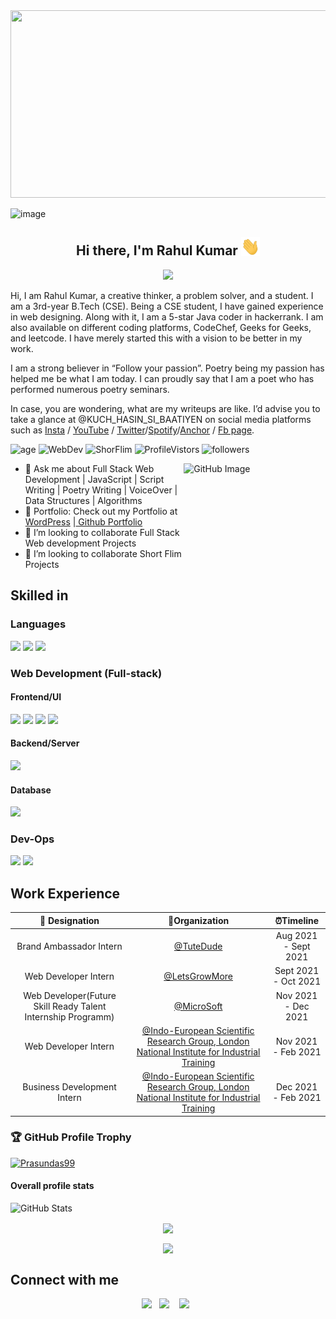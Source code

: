 <img src="https://user-images.githubusercontent.com/84653100/162627505-a30fade6-f6e2-492d-8b20-eef251f88592.png" height="300px" width="2000px">

![image](https://user-images.githubusercontent.com/84653100/162626674-548b559e-869d-4f0d-87e5-8586726dda4b.png)

 <h2 align="center"> Hi there, I'm Rahul Kumar <img src="https://raw.githubusercontent.com/ABSphreak/ABSphreak/master/gifs/Hi.gif" width="30px"></h2>  
<p align="center">
  <a href="https://github.com/DenverCoder1/readme-typing-svg"><img src="https://readme-typing-svg.herokuapp.com?font=Mitr&color=6633CCsize=24&center=true&vCenter=true&lines=+Front+end+web+developer;DSA+On+cpp+Java;ScriptWriter+/+StoryTeller;"></a>
  
</p>

<p>
 
Hi, I am Rahul Kumar, a creative thinker, a problem solver, and a student. I am a 3rd-year B.Tech (CSE). Being a CSE student, I have gained experience in web designing. Along with it, I am a 5-star Java coder in hackerrank. I am also available on different coding platforms,  CodeChef, Geeks for Geeks, and leetcode.  I have merely started this with a vision to be better in my work.
  
I am a strong believer in “Follow your passion”. Poetry being my passion has helped me be what I am today. I can proudly say that I am a poet who has performed numerous poetry seminars.
  
In case, you are wondering, what are my writeups are like. I’d advise you to take a glance at @KUCH_HASIN_SI_BAATIYEN on social media platforms such as <a href="https://www.instagram.com/kuch_hasin_si_baatiyen">Insta</a> / <a href="https://www.youtube.com/c/KUCHHASINSIBAATIYEN">YouTube</a>  / <a href="https://twitter.com/rahulkumar3108">Twitter</a>/<a href ="https://open.spotify.com/show/3mhpRvZT0BQzwQ8vmR6pnR">Spotify</a>/<a href="https://anchor.fm/kuch-hasin-si-baatiyen">Anchor</a> / <a href ="https://www.facebook.com/KUCHHASINSIBAATIYEN/">Fb page</a>.
</p>

![age](https://img.shields.io/badge/age-22-blue)
![WebDev](https://img.shields.io/badge/focus-FullStack-brightgreen)
![ShorFlim](https://img.shields.io/badge/focus-ScriptWriting-brightgreen)
![ProfileVistors](https://gpvc.arturio.dev/rahulkumar1404)
![followers](https://img.shields.io/github/followers/rahulkumar1404?style=social)


<img width="45%" height ="300px" align="right" alt="GitHub Image" src="https://user-images.githubusercontent.com/84653100/162628214-533bf29a-7aa7-462b-9a53-608f7ec363d7.png" />

<ul>
  <li> 💬 Ask me about Full Stack Web Development | JavaScript | Script Writing | Poetry Writing | VoiceOver  | Data Structures | Algorithms </li>
  <li>💼 Portfolio: Check out my Portfolio at <a href="https://kuchhasinsibaatiyen.wordpress.com/"><i class="fa fa-wordpress"></i>WordPress</a> |<a href="https://rahulkumar1404.github.io/kuch_hasin_si_baatiyen.github.io/"> Github Portfolio</a>  </li>
  <li>👯 I’m looking to collaborate Full Stack Web development Projects </li>
  <li>👯 I’m looking to collaborate Short Flim Projects </li>
</ul>

## Skilled in

### Languages

<div>
<img src="https://upload.wikimedia.org/wikipedia/commons/thumb/1/18/ISO_C%2B%2B_Logo.svg/1200px-ISO_C%2B%2B_Logo.svg.png" height="36">
<img src="https://github.com/Subhampreet/Subhampreet/blob/master/logos/JS.png" height="30">
<img src="https://user-images.githubusercontent.com/84653100/162629034-8d67bad6-8051-4478-a64f-1dafa49ab264.png" height="36">
</div>



### Web Development (Full-stack)

#### Frontend/UI

<div>
<img src="https://github.com/Subhampreet/Subhampreet/blob/master/logos/html.png" height="36">
<img src="https://github.com/Subhampreet/Subhampreet/blob/master/logos/css.png" height="36">
<img src="https://github.com/Subhampreet/Subhampreet/blob/master/logos/bootstrap.png?raw=true" height="36">
<img src="https://upload.wikimedia.org/wikipedia/commons/thumb/a/a7/React-icon.svg/1200px-React-icon.svg.png" height="36">
 
</div>

#### Backend/Server

<div>
<img src="https://upload.wikimedia.org/wikipedia/commons/thumb/2/27/PHP-logo.svg/1200px-PHP-logo.svg.png" height="42">
</div>


#### Database

<div>
<img src="https://raw.githubusercontent.com/soumyadip007/soumyadip007/master/img/db/mysql1.png" height="42">
</div>

### Dev-Ops

<div>
<img src="https://github.com/Subhampreet/Subhampreet/blob/master/logos/git.png?raw=true" height="40">
<img src="https://raw.githubusercontent.com/soumyadip007/soumyadip007/master/img/cloud/github.png" height="41">
</div>


## Work Experience

| 💼 Designation |  🏢Organization | ⏰Timeline  |
| :-: | :-: | :-: |
|  Brand Ambassador Intern  | [@TuteDude](https://tutedude.com/) | Aug 2021 - Sept 2021 |
|  Web Developer Intern | [@LetsGrowMore](https://letsgrowmore.in/) | Sept 2021 - Oct 2021 |
|  Web Developer(Future Skill Ready Talent Internship Programm)  | [@MicroSoft](https://futurereadytalent.in) | Nov 2021 - Dec 2021 |
|  Web Developer Intern | [@Indo-European Scientific Research Group, London National Institute for Industrial Training](https://www.myniitportal.in/) | Nov 2021 - Feb 2021 |
|  Business Development Intern | [@Indo-European Scientific Research Group, London National Institute for Industrial Training](https://www.myniitportal.in/) | Dec 2021 - Feb 2021 |





### 🏆 GitHub Profile Trophy

<p align="left"> <a href="https://github.com/ryo-ma/github-profile-trophy"><img src="https://github-profile-trophy.vercel.app/?username=rahulkumar1404&theme=dracula" alt="Prasundas99" /></a> </p>


#### Overall profile stats

![GitHub Stats](https://github-readme-stats.vercel.app/api?username=rahulkumar1404&count_private=true&theme=merko&show_icons=true&hide=prs)

 <p align="center">
     <img align="center" src="https://activity-graph.herokuapp.com/graph?username=rahulkumar1404"> 

   <p align="center">
    <img align="center" src="https://github-readme-streak-stats.herokuapp.com/?user=rahulkumar1404&theme=dark">

## Connect with me

<p align="center">
<a href="https://www.linkedin.com/in/rahul-kumar-b83131213/"><img height="45" src="https://raw.githubusercontent.com/soumyadip007/soumyadip007/master/img/social/l.png"></a>&nbsp;&nbsp;
<a href="https://twitter.com/rahulkumar3108"><img height="45" src="https://raw.githubusercontent.com/soumyadip007/soumyadip007/master/img/social/t.jpg"></a>
&nbsp;&nbsp;
  <a href="mailto:rahulkumarcoder1404@gmail.com"><img height="45" src="https://toppng.com/uploads/preview/mail-icon-logo-template-icono-de-gmail-11562954424h5fw2mradf.png"></a>&nbsp;&nbsp;
</p>
